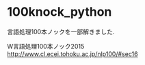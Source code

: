 # 100knock_python
言語処理100本ノックを一部解きました.</br>

W言語処理100本ノック2015  
http://www.cl.ecei.tohoku.ac.jp/nlp100/#sec16
